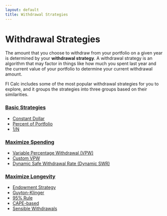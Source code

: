 ```yaml
---
layout: default
title: Withdrawal Strategies
---
```


# Withdrawal Strategies

The amount that you choose to withdraw from your portfolio on a given year is
determined by your **withdrawal strategy**. A withdrawal strategy is an
algorithm that may factor in things like how much you spent last year and the
current value of your portfolio to determine your current withdrawal amount.

FI Calc includes some of the most popular withdrawal strategies for you to
explore, and it groups the strategies into three groups based on their
similarities.

### [Basic Strategies](./basic-strategies)

- [Constant Dollar](./constant-dollar)
- [Percent of Portfolio](./percent-of-portfolio)
- [1/N](./one-over-n)

### [Maximize Spending](./maximize-spending)

- [Variable Percentage Withdrawal (VPW)](./vpw)
- [Custom VPW](./custom-vpw)
- [Dynamic Safe Withdrawal Rate (Dynamic SWR)](./dynamic-swr)

### [Maximize Longevity](./maximize-longevity)

- [Endowment Strategy](./endowment)
- [Guyton-Klinger](./guyton-klinger)
- [95% Rule](./95-percent)
- [CAPE-based](./cape-based)
- [Sensible Withdrawals](./sensible-withdrawals)
